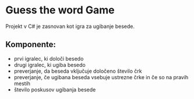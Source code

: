 # Guess the word Game

Projekt v C# je zasnovan kot igra za ugibanje besede.

## Komponente:

- prvi igralec, ki določi besedo
- drugi igralec, ki ugiba besedo
- preverjanje, da beseda vključuje določeno število črk
- preverjanje, če ugibana beseda vsebuje ustrezne črke in če so na pravih mestih
- število poskusov ugibanja besede
